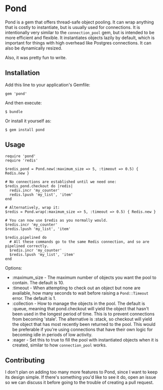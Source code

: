 # Pond

Pond is a gem that offers thread-safe object pooling. It can wrap anything that is costly to instantiate, but is usually used for connections. It is intentionally very similar to the `connection_pool` gem, but is intended to be more efficient and flexible. It instantiates objects lazily by default, which is important for things with high overhead like Postgres connections. It can also be dynamically resized.

Also, it was pretty fun to write.

## Installation

Add this line to your application's Gemfile:

    gem 'pond'

And then execute:

    $ bundle

Or install it yourself as:

    $ gem install pond

## Usage

    require 'pond'
    require 'redis'

    $redis_pond = Pond.new(:maximum_size => 5, :timeout => 0.5) { Redis.new }

    # No connections are established until we need one:
    $redis_pond.checkout do |redis|
      redis.incr 'my_counter'
      redis.lpush 'my_list', 'item'
    end

    # Alternatively, wrap it:
    $redis = Pond.wrap(:maximum_size => 5, :timeout => 0.5) { Redis.new }

    # You can now use $redis as you normally would.
    $redis.incr 'my_counter'
    $redis.lpush 'my_list', 'item'

    $redis.pipelined do
      # All these commands go to the same Redis connection, and so are pipelined correctly.
      $redis.incr 'my_counter'
      $redis.lpush 'my_list', 'item'
    end

Options:
* :maximum_size - The maximum number of objects you want the pool to contain. The default is 10.
* :timeout - When attempting to check out an object but none are available, how many seconds to wait before raising a `Pond::Timeout` error. The default is 1.
* :collection - How to manage the objects in the pool. The default is :queue, meaning that pond.checkout will yield the object that hasn't been used in the longest period of time. This is to prevent connections from becoming 'stale'. The alternative is :stack, so checkout will yield the object that has most recently been returned to the pool. This would be preferable if you're using connections that have their own logic for becoming idle in periods of low activity.
* :eager - Set this to true to fill the pool with instantiated objects when it is created, similar to how `connection_pool` works.

## Contributing

I don't plan on adding too many more features to Pond, since I want to keep its design simple. If there's something you'd like to see it do, open an issue so we can discuss it before going to the trouble of creating a pull request.
